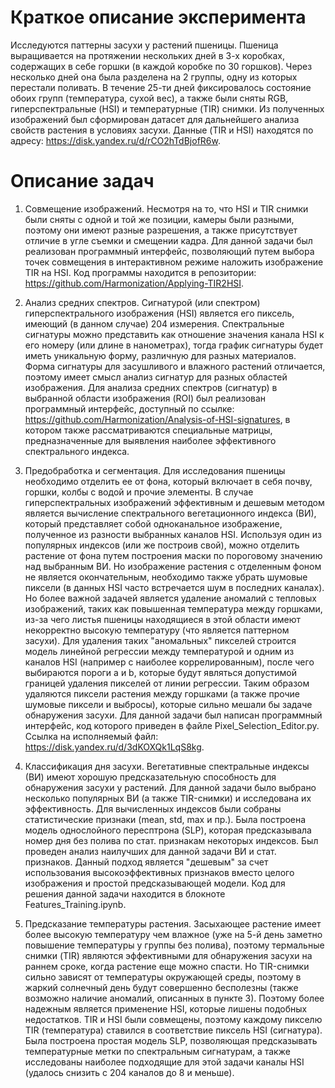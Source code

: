 # Краткое описание эксперимента 

Исследуются паттерны засухи у растений пшеницы. Пшеница выращивается на протяжении нескольких дней в 3-х коробках, содержащих в себе горшки (в каждой коробке по 30 горшков). Через несколько дней она была разделена на 2 группы, одну из которых перестали поливать. В течение 25-ти дней фиксировалось состояние обоих групп (температура, сухой вес), а также были сняты RGB, гиперспектральные (HSI) и температурные (TIR) снимки. Из полученных изображений был сформирован датасет для дальнейшего анализа свойств растения в условиях засухи. Данные (TIR и HSI) находятся по адресу: https://disk.yandex.ru/d/rCO2hTdBjofR6w.

# Описание задач

1. Совмещение изображений. Несмотря на то, что HSI и TIR снимки были сняты с одной и той же позиции, камеры были разными, поэтому они имеют разные разрешения, а также присутствует отличие в угле съемки и смещении кадра. Для данной задачи был реализован программный интерфейс, позволяющий путем выбора точек совмещения в интерактивном режиме наложить изображение TIR на HSI. Код программы находится в репозитории: https://github.com/Harmonization/Applying-TIR2HSI.

2. Анализ средних спектров. Сигнатурой (или спектром) гиперспектрального изображения (HSI) является его пиксель, имеющий (в данном случае) 204 измерения. Спектральные сигнатуры можно представить как отношение значения канала HSI к его номеру (или длине в нанометрах), тогда график сигнатуры будет иметь уникальную форму, различную для разных материалов. Форма сигнатуры для засушливого и влажного растений отличается, поэтому имеет смысл анализ сигнатур для разных областей изображения. Для анализа средних спектров (сигнатур) в выбранной области изображения (ROI) был реализован программный интерфейс, доступный по ссылке: https://github.com/Harmonization/Analysis-of-HSI-signatures, в котором также рассматриваются специальные матрицы, предназначенные для выявления наиболее эффективного спектрального индекса. 

3. Предобработка и сегментация. Для исследования пшеницы необходимо отделить ее от фона, который включает в себя почву, горшки, колбы с водой и прочие элементы. В случае гиперспектральных изображений эффективным и дешевым методом является вычисление спектрального вегетационного индекса (ВИ), который представляет собой одноканальное изображение, полученное из разности выбранных каналов HSI. Используя один из популярных индексов (или же построив свой), можно отделить растение от фона путем построения маски по пороговому значению над выбранным ВИ. Но изображение растения с отделенным фоном не является окончательным, необходимо также убрать шумовые пиксели (в данных HSI часто встречается шум в последних каналах). Но более важной задачей является удаление аномалий с тепловых изображений, таких как повышенная температура между горшками, из-за чего листья пшеницы находящиеся в этой области имеют некорректно высокую температуру (что является паттерном засухи). Для удаления таких "аномальных" пикселей строится модель линейной регрессии между температурой и одним из каналов HSI (например с наиболее коррелированным), после чего выбираются пороги a и b, которые будут являться допустимой границей удаления пикселей от линии регрессии. Таким образом удаляются пиксели растения между горшками (а также прочие шумовые пиксели и выбросы), которые сильно мешали бы задаче обнаружения засухи. Для данной задачи был написан программный интерфейс, код которого приведен в файле Pixel_Selection_Editor.py. Ссылка на исполняемый файл: https://disk.yandex.ru/d/3dKOXQk1LqS8kg.

4. Классификация дня засухи. Вегетативные спектральные индексы (ВИ) имеют хорошую предсказательную способность для обнаружения засухи у растений. Для данной задачи было выбрано несколько популярных ВИ (а также TIR-снимки) и исследована их эффективность. Для вычисленных индексов были собраны статистические признаки (mean, std, max и пр.). Была построена модель однослойного пересптрона (SLP), которая предсказывала номер дня без полива по стат. признакам некоторых индексов. Был проведен анализ наилучших для данной задачи ВИ и стат. признаков. Данный подход является "дешевым" за счет использования высокоэффективных признаков вместо целого изображения и простой предсказывающей модели. Код для решения данной задачи находится в блокноте Features_Training.ipynb.

5. Предсказание температуры растения. Засыхающее растение имеет более высокую температуру чем влажное (уже на 5-й день заметно повышение температуры у группы без полива), поэтому термальные снимки (TIR) являются эффективными для обнаружения засухи на раннем сроке, когда растение еще можно спасти. Но TIR-снимки сильно зависят от температуры окружающей среды, поэтому в жаркий солнечный день будут совершенно бесполезны (также возможно наличие аномалий, описанных в пункте 3). Поэтому более надежным является применение HSI, которые лишены подобных недостатков. TIR и HSI были совмещены, поэтому каждому пикселю TIR (температура) ставился в соответствие пиксель HSI (сигнатура). Была построена простая модель SLP, позволяющая предсказывать температурные метки по спектральным сигнатурам, а также исследованы наиболее подходящие для этой задачи каналы HSI (удалось снизить с 204 каналов до 8 и меньше).



